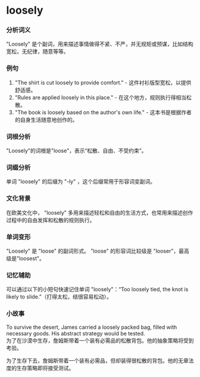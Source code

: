 # loosely

### 分析词义

  

"Loosely" 是个副词，用来描述事情做得不紧、不严，并无规矩或预谋，比如结构宽松，无纪律，随意等等。

  

### 例句

  

1.  "The shirt is cut loosely to provide comfort." - 这件衬衫版型宽松，以提供舒适感。
2.  "Rules are applied loosely in this place." - 在这个地方，规则执行得相当松散。
3.  "The book is loosely based on the author's own life." - 这本书是根据作者的自身生活随意地创作的。

  

### 词根分析

  

"Loosely"的词根是"loose"，表示“松散、自由、不受约束”。

  

### 词缀分析

  

单词 "loosely" 的后缀为 "-ly" ，这个后缀常用于形容词变副词。

  

### 文化背景

  

在欧美文化中， "loosely" 多用来描述轻松和自由的生活方式，也常用来描述创作过程中的自由发挥和松散的规则执行。

  

### 单词变形

  

"Loosely" 是 "loose" 的副词形式。 "loose" 的形容词比较级是 "looser"，最高级是"loosest"。

  

### 记忆辅助

  

可以通过以下的小短句快速记住单词 "loosely"：“Too loosely tied, the knot is likely to slide.”（打得太松，结很容易松动）。

  

### 小故事

  

To survive the desert, James carried a loosely packed bag, filled with necessary goods. His abstract strategy would be tested.  
为了在沙漠中生存，詹姆斯带着一个装有必需品的松散背包。他的抽象策略将受到考验。

  

为了生存下去，詹姆斯带着一个装有必需品，但却装得很松散的背包。他的无章法度的生存策略即将接受测试。
